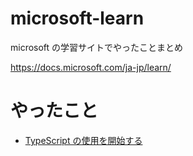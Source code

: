# microsoft-learn

microsoft の学習サイトでやったことまとめ

https://docs.microsoft.com/ja-jp/learn/

# やったこと

- [TypeScript の使用を開始する](https://docs.microsoft.com/ja-jp/learn/modules/typescript-get-started/)
